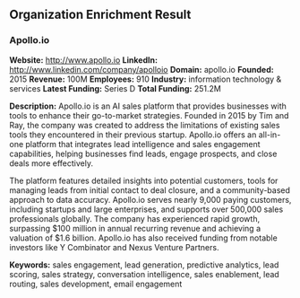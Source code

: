 ## Organization Enrichment Result

### Apollo.io
**Website:** http://www.apollo.io
**LinkedIn:** http://www.linkedin.com/company/apolloio
**Domain:** apollo.io
**Founded:** 2015
**Revenue:** 100M
**Employees:** 910
**Industry:** information technology & services
**Latest Funding:** Series D
**Total Funding:** 251.2M

**Description:**
Apollo.io is an AI sales platform that provides businesses with tools to enhance their go-to-market strategies. Founded in 2015 by Tim and Ray, the company was created to address the limitations of existing sales tools they encountered in their previous startup. Apollo.io offers an all-in-one platform that integrates lead intelligence and sales engagement capabilities, helping businesses find leads, engage prospects, and close deals more effectively.

The platform features detailed insights into potential customers, tools for managing leads from initial contact to deal closure, and a community-based approach to data accuracy. Apollo.io serves nearly 9,000 paying customers, including startups and large enterprises, and supports over 500,000 sales professionals globally. The company has experienced rapid growth, surpassing $100 million in annual recurring revenue and achieving a valuation of $1.6 billion. Apollo.io has also received funding from notable investors like Y Combinator and Nexus Venture Partners.

**Keywords:**
sales engagement, lead generation, predictive analytics, lead scoring, sales strategy, conversation intelligence, sales enablement, lead routing, sales development, email engagement
